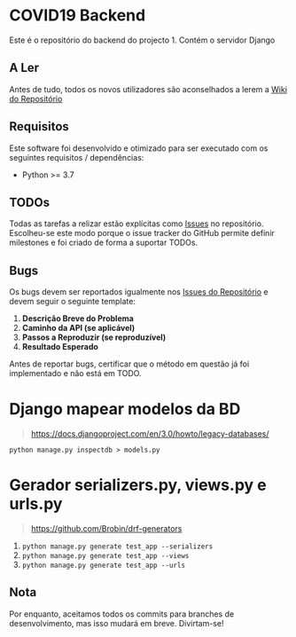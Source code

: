 # COVID19 Backend

Este é o repositório do backend do projecto 1. Contém o servidor Django 

## A Ler
Antes de tudo, todos os novos utilizadores são aconselhados a lerem a [Wiki do Repositório](https://github.com/HelpingHandPT/COVID19-be/wiki)

## Requisitos

Este software foi desenvolvido e otimizado para ser executado com os seguintes requisitos / dependências:

* Python >= 3.7

## TODOs

Todas as tarefas a relizar estão explícitas como [Issues](https://github.com/HelpingHandPT/COVID19-be/issues) no repositório. Escolheu-se este modo porque o issue tracker do GitHub permite definir milestones e foi criado de forma a suportar TODOs.

## Bugs

Os bugs devem ser reportados igualmente nos [Issues do Repositório](https://github.com/HelpingHandPT/COVID19-be/issues) e devem seguir o seguinte template:

1. **Descrição Breve do Problema**
2. **Caminho da API (se aplicável)**
3. **Passos a Reproduzir (se reproduzível)**
4. **Resultado Esperado**

Antes de reportar bugs, certificar que o método em questão já foi implementado e não está em TODO.

# Django mapear modelos da BD

> https://docs.djangoproject.com/en/3.0/howto/legacy-databases/

`python manage.py inspectdb > models.py`

# Gerador serializers.py, views.py e urls.py

> https://github.com/Brobin/drf-generators

1. `python manage.py generate test_app --serializers`
2. `python manage.py generate test_app --views`
3. `python manage.py generate test_app --urls`

## Nota

Por enquanto, aceitamos todos os commits para branches de desenvolvimento, mas isso mudará em breve. Divirtam-se!
